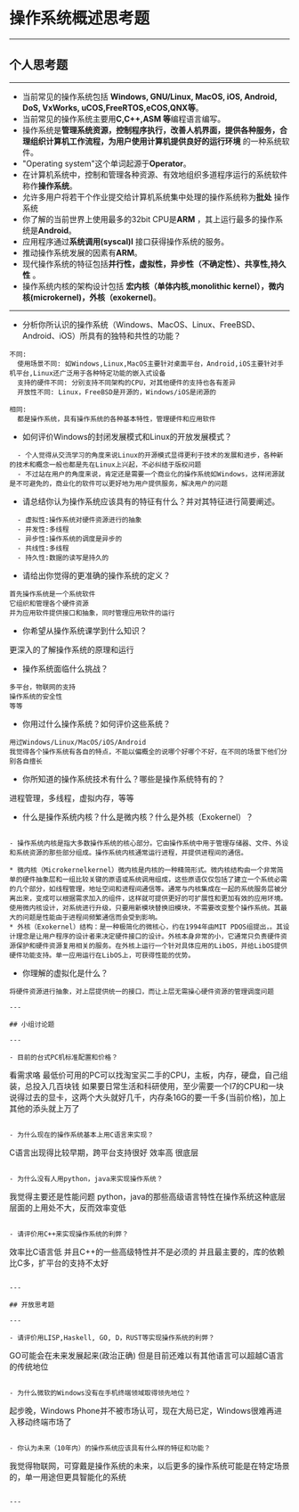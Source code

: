 # 操作系统概述思考题

---

## 个人思考题

---
* 当前常见的操作系统包括 **Windows, GNU/Linux, MacOS, iOS, Android, DoS, VxWorks, uCOS,FreeRTOS,eCOS,QNX等**。
* 当前常见的操作系统主要用**C,C++,ASM 等**编程语言编写。
* 操作系统是**管理系统资源，控制程序执行，改善人机界面，提供各种服务，合理组织计算机工作流程，为用户使用计算机提供良好的运行环境** 的一种系统软件。
* "Operating system"这个单词起源于**Operator**。
* 在计算机系统中，控制和管理各种资源、有效地组织多道程序运行的系统软件称作**操作系统**。
* 允许多用户将若干个作业提交给计算机系统集中处理的操作系统称为**批处** 操作系统
* 你了解的当前世界上使用最多的32bit CPU是**ARM** ，其上运行最多的操作系统是**Android**。
* 应用程序通过**系统调用(syscal)l** 接口获得操作系统的服务。
* 推动操作系统发展的因素有**ARM**。
* 现代操作系统的特征包括**并行性，虚拟性，异步性（不确定性）、共享性,持久性** 。
* 操作系统内核的架构设计包括 **宏内核（单体内核,monolithic kernel），微内核(microkernel)，外核（exokernel)**。


---

- 分析你所认识的操作系统（Windows、MacOS、Linux、FreeBSD、Android、iOS）所具有的独特和共性的功能？
```
不同:
  使用场景不同: 如Windows,Linux,MacOS主要针对桌面平台，Android,iOS主要针对手机平台,Linux还广泛用于各种特定功能的嵌入式设备
  支持的硬件不同: 分别支持不同架构的CPU，对其他硬件的支持也各有差异
  开放性不同: Linux，FreeBSD是开源的，Windows/iOS是闭源的

相同:
  都是操作系统，具有操作系统的各种基本特性，管理硬件和应用软件
```

- 如何评价Windows的封闭发展模式和Linux的开放发展模式？

```
  - 个人觉得从交流学习的角度来说Linux的开源模式显得更利于技术的发展和进步，各种新的技术和概念一般也都是先在Linux上兴起，不必纠结于版权问题
  - 不过站在用户的角度来说，肯定还是需要一个商业化的操作系统如Windows，这样闭源就是不可避免的，商业化的软件可以更好地为用户提供服务，解决用户的问题
```

- 请总结你认为操作系统应该具有的特征有什么？并对其特征进行简要阐述。

```
  - 虚拟性:操作系统对硬件资源进行的抽象
  - 并发性:多线程
  - 异步性:操作系统的调度是异步的
  - 共线性:多线程
  - 持久性:数据的读写是持久的
```

- 请给出你觉得的更准确的操作系统的定义？

```
首先操作系统是一个系统软件
它组织和管理各个硬件资源
并为应用软件提供接口和抽象，同时管理应用软件的运行
```


- 你希望从操作系统课学到什么知识？

更深入的了解操作系统的原理和运行

- 操作系统面临什么挑战？

```
多平台，物联网的支持
操作系统的安全性
等等
```

- 你用过什么操作系统？如何评价这些系统？

```
用过Windows/Linux/MacOS/iOS/Android
我觉得各个操作系统有各自的特点，不能以偏概全的说哪个好哪个不好，在不同的场景下他们分别各自擅长
```

- 你所知道的操作系统技术有什么？哪些是操作系统特有的？

进程管理，多线程，虚拟内存，等等

- 什么是操作系统内核？什么是微内核？什么是外核（Exokernel）？

```

- 操作系统内核是指大多数操作系统的核心部分。它由操作系统中用于管理存储器、文件、外设和系统资源的那些部分组成。操作系统内核通常运行进程，并提供进程间的通信。

* 微内核（Microkernelkernel）微内核是内核的一种精简形式。微内核结构由一个非常简单的硬件抽象层和一组比较关键的原语或系统调用组成，这些原语仅仅包括了建立一个系统必需的几个部分，如线程管理，地址空间和进程间通信等。通常与内核集成在一起的系统服务层被分离出来，变成可以根据需求加入的组件，这样就可提供更好的可扩展性和更加有效的应用环境。使用微内核设计，对系统进行升级，只要用新模块替换旧模块，不需要改变整个操作系统。其最大的问题是性能由于进程间频繁通信而会受到影响。
* 外核（Exokernel）结构：是一种极简化的微核心，约在1994年由MIT PDOS组提出，。其设计理念是让用户程序的设计者来决定硬件接口的设计。外核本身非常的小，它通常只负责硬件资源保护和硬件资源复用相关的服务。在外核上运行一个针对具体应用的LibOS，并给LibOS提供硬件功能支持。单一应用运行在LibOS上，可获得性能的优势。
```

- 你理解的虚拟化是什么？

```
将硬件资源进行抽象，对上层提供统一的接口，而让上层无需操心硬件资源的管理调度问题

---

## 小组讨论题

---

- 目前的台式PC机标准配置和价格？

```
看需求咯
最低价可用的PC可以找淘宝买二手的CPU，主板，内存，硬盘，自己组装，总投入几百块钱
如果要日常生活和科研使用，至少需要一个I7的CPU和一块说得过去的显卡，这两个大头就好几千，内存条16G的要一千多(当前价格)，加上其他的添头就上万了
```

- 为什么现在的操作系统基本上用C语言来实现？

```
C语言出现得比较早期，跨平台支持很好
效率高
很底层
```

- 为什么没有人用python，java来实现操作系统？

```
我觉得主要还是性能问题
python，java的那些高级语言特性在操作系统这种底层层面的上用处不大，反而效率变低
```

- 请评价用C++来实现操作系统的利弊？

```
效率比C语言低
并且C++的一些高级特性并不是必须的
并且最主要的，库的依赖比C多，扩平台的支持不太好
```

---

## 开放思考题

---

- 请评价用LISP,Haskell, GO, D，RUST等实现操作系统的利弊？

```
GO可能会在未来发展起来(政治正确)
但是目前还难以有其他语言可以超越C语言的传统地位
```

- 为什么微软的Windows没有在手机终端领域取得领先地位？

```
起步晚，Windows Phone并不被市场认可，现在大局已定，Windows很难再进入移动终端市场了
```

- 你认为未来（10年内）的操作系统应该具有什么样的特征和功能？

```
我觉得物联网，可穿戴是操作系统的未来，以后更多的操作系统可能是在特定场景的，单一用途但更具智能化的系统
```

---

